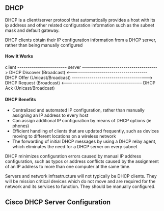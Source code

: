 ## DHCP

DHCP is a client/server protocol that automatically provides a host with its ip address and other related configuration information such as the subnet mask and default gateway.

DHCP clients obtain their IP configuration information from a DHCP server, rather than being manually configured

#### How It Works

client ------------------------- server
--------------------------------------> DHCP Discover (Broadcast)
<-------------------------------------- DHCP Offer (Unicast/Broadcast)
--------------------------------------> DHCP Request (Broadcast)
<-------------------------------------- DHCP Ack (Unicast/Broadcast)

#### DHCP Benefits

- Centralized and automated IP configuration, rather than manually assigning an IP address to every host
- Can assign additional IP configuration by means of DHCP options (ie phones)
- Efficient handling of clients that are updated frequently, such as devices moving to different locations on a wireless network
- The forwarding of initial DHCP messages by using a DHCP relay agent, which eliminates the need for a DHCP server on every subnet

DHCP minimizes configuration errors caused by manual IP address configuration, such as typos or address conflicts caused by the assignment of an IP address to more than one computer at the same time. 

Servers and network infrastructure will not typically be DHCP clients. They will be mission critical devices which do not move and are required for the network and its services to function. They should be manually configured.

## Cisco DHCP Server Configuration 
